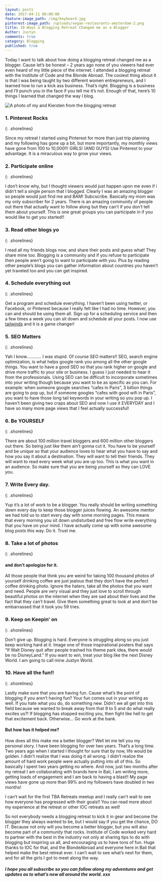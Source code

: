 ```yaml
---
layout: posts
date: 2017-04-11 00:00:00
feature-image_path: /img/keyboard.jpg
pinterest-image_path: /uploads/vegan-restaurants-amsterdam-2.png
title: 10 Ways a Blogging Retreat Changed me as a Blogger
Author: Justyn
comments: true
category: Blogging
published: true
---
```


Today I want to talk about how doing a blogging retreat changed me as a blogger. Cause let’s be honest – 2 years ago none of you viewers had ever even heard of my little piece of the internet. I attended a blogging retreat with the Institute of Code and the Blonde Abroad. The coolest thing about it is that I was being taught by two different women entrepreneurs, and I learned how to run a kick ass business. That’s right. Blogging is a business and I’ll punch you in the face if you tell me it’s not. Enough of that, here’s 10 things I learned that changed the way I blog.

![A photo of my and Kiersten from the blogging retreat](/images/bali/kierstenPiggy.jpg)

###  1. Pinterest Rocks
{: .shorelines}

Since my retreat I started using Pinterest for more than just trip planning and my following has gone up a bit, but more importantly, my monthly views have gone from 100 to 10,000!!! GIRLS! (AND GUYS) Use Pinterest to your advantage. It is a miraculous way to grow your views.

###  2. Participate online
{: .shorelines}

I don’t know why, but I thought viewers would just happen upon me even if i didn’t tell a single person that I blogged. Clearly I was an amazing blogger so people would just find me and BAM! Subcscribe. Basically my mom was my only subscriber for 2 years. There is an amazing community of people out there that actually want to follow along but they can’t if you don’t tell them about yourself. This is one great groups you can participate in if you would like to get you started!!

###  3. Read other blogs yo
{: .shorelines}

I read all my friends blogs now, and share their posts and guess what! They share mine too. Blogging is a community and if you refuse to participate then people aren’t going to want to participate with you. Plus by reading other people’s blogs you can gather information about countries you haven’t yet traveled too and you can get inspired.

###  4. Schedule everything out
{: .shorelines}

Get a program and schedule everything. I haven’t been using twitter, or Facebook, or Pinterest because I really felt like I had no time. However, you can and should be using them all. Sign up for a scheduling service and then a few times a week you can sit down and schedule all your posts. I now use [tailwinds](http://tailwinds.com) and it is a game changer!

###  5. SEO Matters
{: .shorelines}

Yah I know………… I was stupid. Of course SEO matters!! SEO, search engine optimization, is what helps google rank you among all the other google things. You want to have a good SEO so that you rank higher on google and drive more traffic to your site or business. I guess I just needed to hear it from the professionals. Using SEO can be difficult to incorporate sometimes into your writing though because you want to be as specific as you can. For example: when someone google searches “cafes in Paris”, 3 billion things are going to pop up, but if someone googles “cafes with good wifi in Paris”, you want to have those long tail keywords in your writing so you pop up. I haven’t been giving two craps about SEO and now I use it EVERYDAY and I have so many more page views that I feel actually successful!

###  6. Be YOURSELF
{: .shorelines}

There are about 100 million travel bloggers and 600 million other bloggers out there. So being just like them ain’t gonna cut it. You have to be yourself and be unique so that your audience loves to hear what you have to say and how you say it about a destination. They will want to tell their friends. They will want to read every week what you are up too. This is what you want in an audience. So make sure that you are being yourself so they can LOVE you.

###  7. Write Every day.
{: .shorelines}

Yup it’s a lot of work to be a blogger. You really should be writing something down every day to keep those blogger juices flowing. An awesome mentor we had told us to start every day with some morning pages. This means that every morning you sit down undisturbed and free flow write everything that you have on your mind. I have actually come up with some awesome blog posts this way. Do it. Trust me.

###  8. Take a lot of photos
{: .shorelines}

####  and don’t apologize for it.

All those people that think you are weird for taking 100 thousand photos of yourself drinking coffee are just jealous that they don’t have the perfect coffee drinking photo. Ignore the haters, take all the photos that you want and need. People are very visual and they just love to scroll through beautiful photos on the internet when they are sad about their lives and the fact that they can’t travel. Give them something great to look at and don’t be embarrassed that it took you 59 tries.

###  9. Keep on Keepin’ on
{: .shorelines}

Don’t give up. Blogging is hard. Everyone is struggling along so you just keep working hard at it. Image one of those inspirational posters that says “If Walt Disney quit after people trashed his theme park idea, there would be no DisneyLand.” If you want to win, treat your blog like the next Disney World. I am going to call mine Justyn World.

###  10. Have all the fun!!
{: .shorelines}

Lastly make sure that you are having fun. Cause what’s the point of blogging if you aren’t having fun? Your fun comes out in your writing as well. If you hate what you do, do something new. Didn’t we all get into this field because we wanted to break away from that 9 to 5 and do what really excites us?! If blogging has stopped exciting you, then fight like hell to get that excitement back. Otherwise… Go work at the bank.

####  But how has it helped me?

How does all this make me a better blogger? Well let me tell you my personal story. I have been blogging for over two years. That’s a long time. Two years ago when I started I thought for sure that by now, life would be golden. I didn’t realize that I was doing it all wrong. I didn’t realize the amount of hard work people were actually putting into all of this. So basically I spent two years getting no where. And now, just two months after my retreat I am collaborating with brands here in Bali, I am writing more, getting loads of engagement and I am back to having a blast!! My page views have gone up more than 99% and my followers have doubled in two months!

I can’t wait for the first TBA Retreats meetup and I really can’t wait to see how everyone has progressed with their goals!! You can read more about my experience at the retreat or other IOC retreats as well!

So not everybody needs a blogging retreat to kick it in gear and become the blogger they always wanted to be, but I would say if you get the chance, DO IT. Because not only will you become a better blogger, but you will also become part of a community that rocks. Institute of Code worked very hard to partner with the best in the industry not only at sharing tips to do with blogging but inspiring us all, and encouraging us to have tons of fun. Huge thanks to IOC for that, and the BlondeAbroad and everyone here in Bali that helped make the best retreat ever. I can’t wait to see what’s next for them, and for all the girls I got to meet along the way.

#####  I hope you all subscribe so you can follow along my adventures and get updates as to what’s new all around the world. xxx
